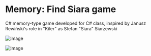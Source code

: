 # Memory: Find Siara game
C# memory-type game developed for C# class, inspired by Janusz Rewiński's role in "Kiler" as Stefan "Siara" Siarzewski


![image](https://github.com/gwitkowski2000/MemoryFindSiara/assets/104116243/a40da724-cb40-4f85-9878-ffb07fa0fe46)


![image](https://github.com/gwitkowski2000/MemoryFindSiara/assets/104116243/aba74960-b9cf-4457-a494-2c9e9edbaa92)
